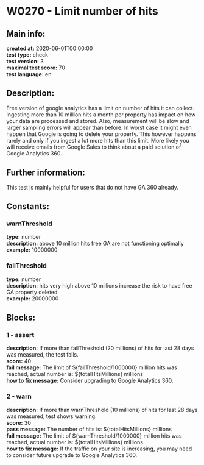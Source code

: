 # W0270 - Limit number of hits  
## Main info:  
**created at:** 2020-06-01T00:00:00  
**test type:** check  
**test version:** 3  
**maximal test score:** 70  
**test language:** en  
## Description:  
Free version of google analytics has a limit on number of hits it can collect. Ingesting more than 10 million hits a month per property has impact on how your data are processed and stored.  Also, measurement will be slow and larger sampling errors will appear than before. In worst case it might even happen that Google is going to delete your property. This however happens rarely and only if you ingest a lot more hits than this limit. More likely you will receive emails from Google Sales to think about a paid solution of Google Analytics 360.   
## Further information:  
This test is mainly helpful for users that do not have GA 360 already.
## Constants:  
### warnThreshold
**type:** number  
**description:** above 10 million hits free GA are not functioning optimally  
**example:** 10000000  
### failThreshold
**type:** number  
**description:** hits very high above 10 millions increase the risk to have free GA property deleted  
**example:** 20000000  
## Blocks:  
### 1 - assert
**description:** If more than failThreshold (20 millions) of hits for last 28 days was measured, the test fails.  
**score:** 40  
**fail message:** The limit of ${failThreshold/1000000} million hits was reached, actual number is: ${totalHitsMillions} millions  
**how to fix message:** Consider upgrading to Google Analytics 360.  
### 2 - warn
**description:** If more than warnThreshold (10 millions) of hits for last 28 days was measured, test shows warning.  
**score:** 30  
**pass message:** The number of hits is: ${totalHitsMillions} millions  
**fail message:** The limit of ${warnThreshold/1000000} million hits was reached, actual number is: ${totalHitsMillions} millions  
**how to fix message:** If the traffic on your site is increasing, you may need to consider future upgrade to Google Analytics 360.  
